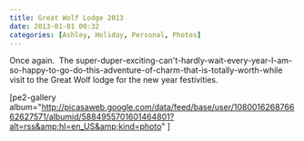 ```yaml
---
title: Great Wolf Lodge 2013
date: 2013-01-01 00:32
categories: [Ashley, Holiday, Personal, Photos]
---
```

Once again.  The super-duper-exciting-can't-hardly-wait-every-year-I-am-so-happy-to-go-do-this-adventure-of-charm-that-is-totally-worth-while visit to the Great Wolf lodge for the new year festivities.

[pe2-gallery album="http://picasaweb.google.com/data/feed/base/user/108001626876662627571/albumid/5884955701601464801?alt=rss&amp;hl=en_US&amp;kind=photo" ]
